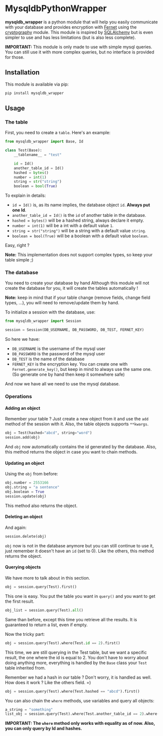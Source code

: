 # MysqldbPythonWrapper

**mysqldb_wrapper** is a python module that will help you easily communicate with your database and provides encryption with [Fernet](https://cryptography.io/en/latest/fernet/) using the [cryptography](https://cryptography.io/en/latest/) module. This module is inspired by [SQLAlchemy](https://www.sqlalchemy.org/) but is even simpler to use and has less limitations (but is also less complete).

**IMPORTANT:** This module is only made to use with simple mysql queries. You can still use it with more complex queries, but no interface is provided for those.

## Installation

This module is available via pip:

```sh
pip install mysqldb_wrapper
```

## Usage

### The table

First, you need to create a `table`. Here's an example:
```python
from mysqldb_wrapper import Base, Id

class Test(Base):
    __tablename__ = "test"

    id = Id()
    another_table_id = Id()
    hashed = bytes()
    number = int(1)
    string = str("string")
    boolean = bool(True)
```

To explain in details:
- `id = Id()` is, as its name implies, the database object `id`. **Always put one Id**.
- `another_table_id = Id()` is the `id` of another table in the database.
- `hashed = bytes()` will be a hashed string, always declare it empty.
- `number = int(1)` will be a int with a default value `1`.
- `string = str("string")` will be a string with a default value `string`.
- `boolean = bool(True)` will be a boolean with a default value `boolean`.

Easy, right ?

**Note:** This implementation does not support complex types, so keep your table simple ;)

### The database

You need to create your database by hand Although this module will not create the database for you, it will create the tables automatically !

**Note:** keep in mind that if your table change (remove fields, change field types, ...), you will need to remove/update them by hand. 

To initialize a session with the database, use:
```python
from mysqldb_wrapper import Session

session = Session(DB_USERNAME, DB_PASSWORD, DB_TEST, FERNET_KEY)
```
So here we have:
- `DB_USERNAME` is the username of the mysql user
- `DB_PASSWORD` is the password of the mysql user
- `DB_TEST` is the name of the database
- `FERNET_KEY` is the encryption key. You can create one with `Fernet.generate_key()`, but keep in mind to always use the same one. (So generate one by hand then keep it somewhere safe)

And now we have all we need to use the mysql database.

### Operations

#### Adding an object

Remember your table ? Just create a new object from it and use the `add` method of the session with it. Also, the table objects supports `**kwargs`.
```python
obj = Test(hashed="abcd", string="word")
session.add(obj)
```
And `obj` now automatically contains the id generated by the database. Also, this method returns the object in case you want to chain methods.

#### Updating an object

Using the `obj` from before:
```python
obj.number = 2553166
obj.string = "a sentence"
obj.boolean = True
session.update(obj)
```
This method also returns the object.

#### Deleting an object

And again:
```python
session.delete(obj)
```
`obj` now is not in the database anymore but you can still continue to use it, just remember it doesn't have an `id` (set to 0). Like the others, this method returns the object.

#### Querying objects

We have more to talk about in this section.

```python
obj = session.query(Test).first()
```
This one is easy. You put the table you want in `query()` and you want to get the first result.

```python
obj_list = session.query(Test).all()
```
Same than before, except this time you retrieve all the results. It is guaranteed to return a list, even if empty.

Now the tricky part:
```python
obj = session.query(Test).where(Test.id == 2).first()
```
This time, we are still querying in the Test table, but we want a specific result, the one where the id is equal to 2. You don't have to worry about doing anything more, everything is handled by the `Base` class your `Test` table inherited from.

Remember we had a hash in our table ? Don't worry, it is handled as well. How does it work ? Like the others field. =)
```python
obj = session.query(Test).where(Test.hashed == "abcd").first()
```

You can also chain the `where` methods, use variables and query all objects:
```python
a_string = "something"
list_obj = session.query(Test).where(Test.another_table_id == 2).where(Test.hashed == a_string).all()
```

**IMPORTANT: The `where` method only works with equality as of now. Also, you can only query by Id and hashes.**


